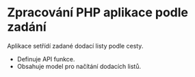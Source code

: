 # Zpracování PHP aplikace podle zadání
Aplikace setřídí zadané dodací listy podle cesty.
- Definuje API funkce.
- Obsahuje model pro načítání dodacích listů.
